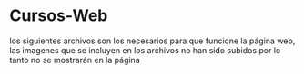 # Cursos-Web
los siguientes archivos son los necesarios para que funcione la página web, las imagenes que se incluyen en los archivos no han sido subidos por lo tanto no se mostrarán en la página

